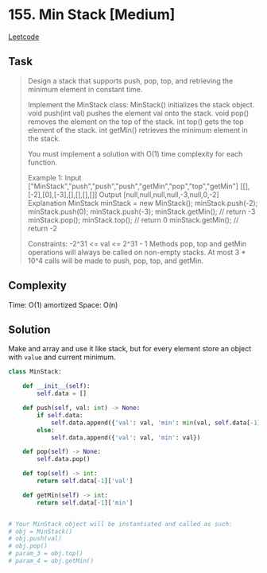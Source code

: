 # 155. Min Stack [Medium]

[Leetcode](https://leetcode.com/problems/min-stack/description/)

## Task

> Design a stack that supports push, pop, top, and retrieving the minimum element in constant time.
> 
> Implement the MinStack class:
>     MinStack() initializes the stack object.
>     void push(int val) pushes the element val onto the stack.
>     void pop() removes the element on the top of the stack.
>     int top() gets the top element of the stack.
>     int getMin() retrieves the minimum element in the stack.
> 
> You must implement a solution with O(1) time complexity for each function.
> 
> Example 1:
> Input
> ["MinStack","push","push","push","getMin","pop","top","getMin"]
> [[],[-2],[0],[-3],[],[],[],[]]
> Output
> [null,null,null,null,-3,null,0,-2]
>  Explanation
> MinStack minStack = new MinStack();
> minStack.push(-2);
> minStack.push(0);
> minStack.push(-3);
> minStack.getMin(); // return -3
> minStack.pop();
> minStack.top();    // return 0
> minStack.getMin(); // return -2
> 
> Constraints:
>     -2^31 <= val <= 2^31 - 1
>     Methods pop, top and getMin operations will always be called on non-empty stacks.
>     At most 3 * 10^4 calls will be made to push, pop, top, and getMin.



## Complexity

Time: O(1) amortized
Space: O(n)

## Solution

Make and array and use it like stack, but for every element store an object with `value` and current minimum.

```python
class MinStack:

    def __init__(self):
        self.data = []

    def push(self, val: int) -> None:
        if self.data:
            self.data.append({'val': val, 'min': min(val, self.data[-1]['min'])})
        else:
            self.data.append({'val': val, 'min': val})

    def pop(self) -> None:
        self.data.pop()

    def top(self) -> int:
        return self.data[-1]['val']

    def getMin(self) -> int:
        return self.data[-1]['min']


# Your MinStack object will be instantiated and called as such:
# obj = MinStack()
# obj.push(val)
# obj.pop()
# param_3 = obj.top()
# param_4 = obj.getMin()
```